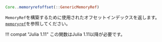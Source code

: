 ```julia
Core..memoryrefoffset(::GenericMemoryRef)
```

`MemoryRef`を構築するために使用されたオフセットインデックスを返します。 [`memoryref`](@ref)を参照してください。

!!! compat "Julia 1.11"
    この関数はJulia 1.11以降が必要です。

